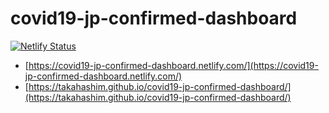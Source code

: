 # covid19-jp-confirmed-dashboard

[![Netlify Status](https://api.netlify.com/api/v1/badges/5bd60d1d-6572-4d60-bcbc-359896395789/deploy-status)](https://app.netlify.com/sites/covid19-jp-confirmed-dashboard/deploys)

* [https://covid19-jp-confirmed-dashboard.netlify.com/](https://covid19-jp-confirmed-dashboard.netlify.com/)
* [https://takahashim.github.io/covid19-jp-confirmed-dashboard/](https://takahashim.github.io/covid19-jp-confirmed-dashboard/)
